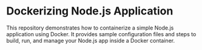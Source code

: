 # Dockerizing Node.js Application

This repository demonstrates how to containerize a simple Node.js application using Docker. It provides sample configuration files and steps to build, run, and manage your Node.js app inside a Docker container.
